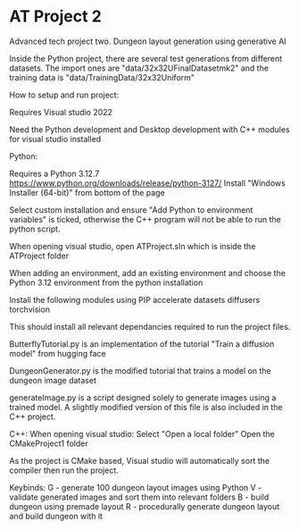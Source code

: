 # AT Project 2
Advanced tech project two. Dungeon layout generation using generative AI

Inside the Python project, there are several test generations from different
datasets. The import ones are "data/32x32UFinalDatasetmk2" and the training
data is "data/TrainingData/32x32Uniform"

How to setup and run project:

Requires Visual studio 2022

Need the Python development and Desktop development with C++ modules
for visual studio installed

Python:

Requires a Python 3.12.7
https://www.python.org/downloads/release/python-3127/
Install "Windows Installer (64-bit)" from bottom of the page

Select custom installation and ensure "Add Python to environment variables" 
is ticked, otherwise the C++ program will not be able to run the python script.

When opening visual studio, open ATProject.sln which is inside the ATProject folder

When adding an environment, add an existing environment and choose
the Python 3.12 environment from the python installation

Install the following modules using PIP
accelerate
datasets
diffusers
torchvision

This should install all relevant dependancies required to run the project files.

ButterflyTutorial.py is an implementation of the tutorial "Train a diffusion model"
from hugging face

DungeonGenerator.py is the modified tutorial that trains a model on the dungeon
image dataset

generateImage.py is a script designed solely to generate images using a trained model.
A slightly modified version of this file is also included in the C++ project.

C++:
When opening visual studio:
	Select "Open a local folder"
	Open the CMakeProject1 folder

As the project is CMake based, Visual studio will automatically sort the compiler
then run the project.

Keybinds:
	G - generate 100 dungeon layout images using Python
	V - validate generated images and sort them into relevant folders
	B - build dungeon using premade layout
	R - procedurally generate dungeon layout and build dungeon with it
